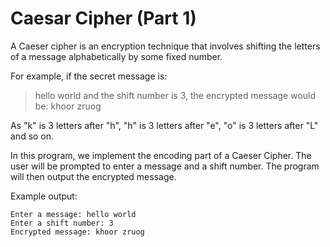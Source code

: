 # Caesar Cipher (Part 1)
A Caeser cipher is an encryption technique that involves shifting the letters of a message alphabetically by some fixed number.

For example, if the secret message is:
> hello world
and the shift number is 3, the encrypted message would be:
> khoor zruog

As "k" is 3 letters after "h", "h" is 3 letters after "e", "o" is 3 letters after "L" and so on.

In this program, we implement the encoding part of a Caeser Cipher. The user will be prompted to enter a message and a shift number. The program will then output the encrypted message.

Example output:
```
Enter a message: hello world
Enter a shift number: 3
Encrypted message: khoor zruog
```
